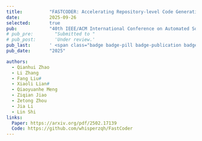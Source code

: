 ```yaml
---
title:          "FASTCODER: Accelerating Repository-level Code Generation via Efficient Retrieval and Verification"
date:           2025-09-26
selected:       true
pub:            "40th IEEE/ACM International Conference on Automated Software Engineering (ASE'25)"
# pub_pre:        "Submitted to "
# pub_post:       'Under review.'
pub_last:       ' <span class="badge badge-pill badge-publication badge-success">CCF-A</span>'
pub_date:       "2025"

authors:
  - Qianhui Zhao
  - Li Zhang
  - Fang Liu#
  - Xiaoli Lian#
  - Qiaoyuanhe Meng
  - Ziqian Jiao 
  - Zetong Zhou
  - Jia Li
  - Lin Shi
links:
  Paper: https://arxiv.org/pdf/2502.17139
  Code: https://github.com/whisperzqh/FastCoder
---
```

